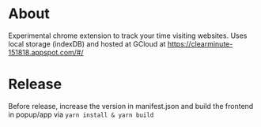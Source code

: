 # About

Experimental chrome extension to track your time visiting websites. Uses local storage (indexDB) and hosted at GCloud at https://clearminute-151818.appspot.com/#/

# Release

Before release, increase the version in manifest.json and build the frontend in popup/app via `yarn install & yarn build`
